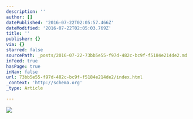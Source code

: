 ```yaml
---
description: ''
author: []
datePublished: '2016-07-22T02:05:57.466Z'
dateModified: '2016-07-22T02:05:03.769Z'
title: ''
publisher: {}
via: {}
starred: false
sourcePath: _posts/2016-07-22-73bb5e55-f97d-482c-bc9f-f5184e214de2.md
inFeed: true
hasPage: true
inNav: false
url: 73bb5e55-f97d-482c-bc9f-f5184e214de2/index.html
_context: 'http://schema.org'
_type: Article

---
```

![](https://the-grid-user-content.s3-us-west-2.amazonaws.com/6d606b67-f311-4c04-91d9-74b63d040468.jpg)